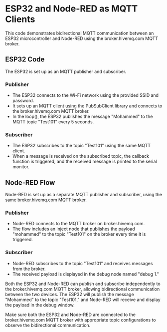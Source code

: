 # ESP32 and Node-RED as MQTT Clients

This code demonstrates bidirectional MQTT communication between an ESP32 microcontroller and Node-RED using the broker.hivemq.com MQTT broker.

## ESP32 Code

The ESP32 is set up as an MQTT publisher and subscriber.

### Publisher

- The ESP32 connects to the Wi-Fi network using the provided SSID and password.
- It sets up an MQTT client using the PubSubClient library and connects to the broker.hivemq.com MQTT broker.
- In the loop(), the ESP32 publishes the message "Mohammed" to the MQTT topic "Test101" every 5 seconds.

### Subscriber

- The ESP32 subscribes to the topic "Test101" using the same MQTT client.
- When a message is received on the subscribed topic, the callback function is triggered, and the received message is printed to the serial monitor.

## Node-RED Flow

Node-RED is set up as a separate MQTT publisher and subscriber, using the same broker.hivemq.com MQTT broker.

### Publisher

- Node-RED connects to the MQTT broker on broker.hivemq.com.
- The flow includes an inject node that publishes the payload "mohammed" to the topic "Test101" on the broker every time it is triggered.

### Subscriber

- Node-RED subscribes to the topic "Test101" and receives messages from the broker.
- The received payload is displayed in the debug node named "debug 1."

Both the ESP32 and Node-RED can publish and subscribe independently to the broker.hivemq.com MQTT broker, allowing bidirectional communication between the two devices. The ESP32 will publish the message "Mohammed" to the topic "Test101," and Node-RED will receive and display the payload in the debug window.

Make sure both the ESP32 and Node-RED are connected to the broker.hivemq.com MQTT broker with appropriate topic configurations to observe the bidirectional communication.

